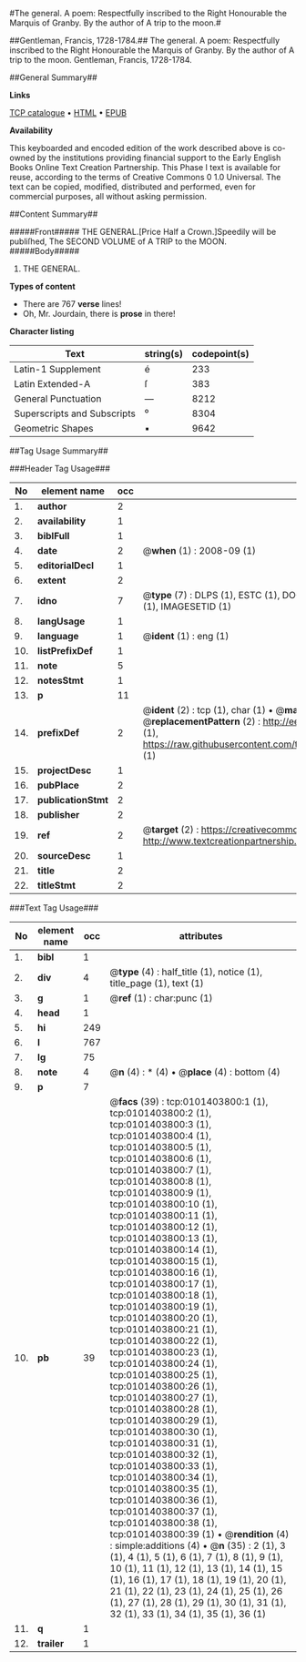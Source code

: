 #The general. A poem: Respectfully inscribed to the Right Honourable the Marquis of Granby. By the author of A trip to the moon.#

##Gentleman, Francis, 1728-1784.##
The general. A poem: Respectfully inscribed to the Right Honourable the Marquis of Granby. By the author of A trip to the moon.
Gentleman, Francis, 1728-1784.

##General Summary##

**Links**

[TCP catalogue](http://www.ota.ox.ac.uk/tcp/)  • 
[HTML](http://tei.it.ox.ac.uk/tcp/Texts-HTML/free/004/004772350.html)  • 
[EPUB](http://tei.it.ox.ac.uk/tcp/Texts-EPUB/free/004/004772350.epub)

**Availability**

This keyboarded and encoded edition of the
	       work described above is co-owned by the institutions
	       providing financial support to the Early English Books
	       Online Text Creation Partnership. This Phase I text is
	       available for reuse, according to the terms of Creative
	       Commons 0 1.0 Universal. The text can be copied,
	       modified, distributed and performed, even for
	       commercial purposes, all without asking permission.


##Content Summary##

#####Front#####
THE GENERAL.[Price Half a Crown.]Speedily will be publiſhed, The SECOND VOLUME of A TRIP to the MOON.
#####Body#####

1. THE GENERAL.

**Types of content**

  * There are 767 **verse** lines!
  * Oh, Mr. Jourdain, there is **prose** in there!

**Character listing**


|Text|string(s)|codepoint(s)|
|---|---|---|
|Latin-1 Supplement|é|233|
|Latin Extended-A|ſ|383|
|General Punctuation|—|8212|
|Superscripts             and Subscripts|⁰|8304|
|Geometric Shapes|▪|9642|

##Tag Usage Summary##

###Header Tag Usage###

|No|element name|occ|attributes|
|---|---|---|---|
|1.|__author__|2||
|2.|__availability__|1||
|3.|__biblFull__|1||
|4.|__date__|2| @__when__ (1) : 2008-09 (1)|
|5.|__editorialDecl__|1||
|6.|__extent__|2||
|7.|__idno__|7| @__type__ (7) : DLPS (1), ESTC (1), DOCNO (1), TCP (1), GALEDOCNO (1), CONTENTSET (1), IMAGESETID (1)|
|8.|__langUsage__|1||
|9.|__language__|1| @__ident__ (1) : eng (1)|
|10.|__listPrefixDef__|1||
|11.|__note__|5||
|12.|__notesStmt__|1||
|13.|__p__|11||
|14.|__prefixDef__|2| @__ident__ (2) : tcp (1), char (1)  •  @__matchPattern__ (2) : ([0-9\-]+):([0-9IVX]+) (1), (.+) (1)  •  @__replacementPattern__ (2) : http://eebo.chadwyck.com/downloadtiff?vid=$1&page=$2 (1), https://raw.githubusercontent.com/textcreationpartnership/Texts/master/tcpchars.xml#$1 (1)|
|15.|__projectDesc__|1||
|16.|__pubPlace__|2||
|17.|__publicationStmt__|2||
|18.|__publisher__|2||
|19.|__ref__|2| @__target__ (2) : https://creativecommons.org/publicdomain/zero/1.0/ (1), http://www.textcreationpartnership.org/docs/. (1)|
|20.|__sourceDesc__|1||
|21.|__title__|2||
|22.|__titleStmt__|2||


###Text Tag Usage###

|No|element name|occ|attributes|
|---|---|---|---|
|1.|__bibl__|1||
|2.|__div__|4| @__type__ (4) : half_title (1), notice (1), title_page (1), text (1)|
|3.|__g__|1| @__ref__ (1) : char:punc (1)|
|4.|__head__|1||
|5.|__hi__|249||
|6.|__l__|767||
|7.|__lg__|75||
|8.|__note__|4| @__n__ (4) : * (4)  •  @__place__ (4) : bottom (4)|
|9.|__p__|7||
|10.|__pb__|39| @__facs__ (39) : tcp:0101403800:1 (1), tcp:0101403800:2 (1), tcp:0101403800:3 (1), tcp:0101403800:4 (1), tcp:0101403800:5 (1), tcp:0101403800:6 (1), tcp:0101403800:7 (1), tcp:0101403800:8 (1), tcp:0101403800:9 (1), tcp:0101403800:10 (1), tcp:0101403800:11 (1), tcp:0101403800:12 (1), tcp:0101403800:13 (1), tcp:0101403800:14 (1), tcp:0101403800:15 (1), tcp:0101403800:16 (1), tcp:0101403800:17 (1), tcp:0101403800:18 (1), tcp:0101403800:19 (1), tcp:0101403800:20 (1), tcp:0101403800:21 (1), tcp:0101403800:22 (1), tcp:0101403800:23 (1), tcp:0101403800:24 (1), tcp:0101403800:25 (1), tcp:0101403800:26 (1), tcp:0101403800:27 (1), tcp:0101403800:28 (1), tcp:0101403800:29 (1), tcp:0101403800:30 (1), tcp:0101403800:31 (1), tcp:0101403800:32 (1), tcp:0101403800:33 (1), tcp:0101403800:34 (1), tcp:0101403800:35 (1), tcp:0101403800:36 (1), tcp:0101403800:37 (1), tcp:0101403800:38 (1), tcp:0101403800:39 (1)  •  @__rendition__ (4) : simple:additions (4)  •  @__n__ (35) : 2 (1), 3 (1), 4 (1), 5 (1), 6 (1), 7 (1), 8 (1), 9 (1), 10 (1), 11 (1), 12 (1), 13 (1), 14 (1), 15 (1), 16 (1), 17 (1), 18 (1), 19 (1), 20 (1), 21 (1), 22 (1), 23 (1), 24 (1), 25 (1), 26 (1), 27 (1), 28 (1), 29 (1), 30 (1), 31 (1), 32 (1), 33 (1), 34 (1), 35 (1), 36 (1)|
|11.|__q__|1||
|12.|__trailer__|1||
